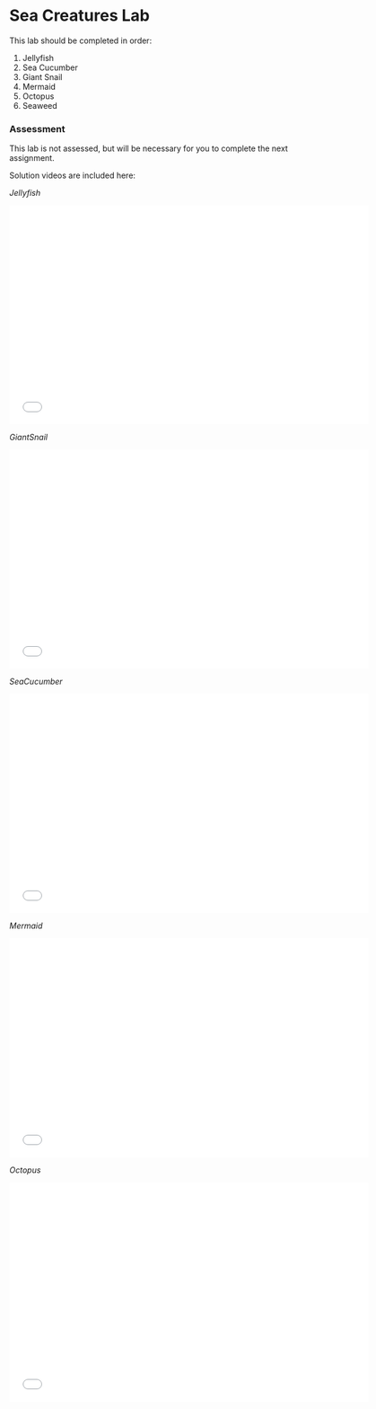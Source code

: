 # Sea Creatures Lab

This lab should be completed in order:

1. Jellyfish
2. Sea Cucumber
3. Giant Snail
4. Mermaid
5. Octopus
6. Seaweed

### Assessment

This lab is not assessed, but will be necessary for you to complete the next assignment.  

Solution videos are included here:

*Jellyfish*

<iframe width="640" height="390" src="//www.youtube.com/embed/U7WgcL2Idr4?list=PLW3TCNGIVPXphNy__3zCTRFG6jOK573bE" frameborder="0" allowfullscreen></iframe>

*GiantSnail*

<iframe width="640" height="390" src="//www.youtube.com/embed/U7WgcL2Idr4?list=PLW3TCNGIVPXphNy__3zCTRFG6jOK573bE" frameborder="0" allowfullscreen></iframe>

*SeaCucumber*

<iframe width="640" height="390" src="//www.youtube.com/embed/4LLg0a-cd7A?list=PLW3TCNGIVPXphNy__3zCTRFG6jOK573bE" frameborder="0" allowfullscreen></iframe>

*Mermaid*

<iframe width="640" height="390" src="//www.youtube.com/embed/qbw6S0o2sOc?list=PLW3TCNGIVPXphNy__3zCTRFG6jOK573bE" frameborder="0" allowfullscreen></iframe>

*Octopus*

<iframe width="640" height="390" src="//www.youtube.com/embed/g1NaNxs3dxI?list=PLW3TCNGIVPXphNy__3zCTRFG6jOK573bE" frameborder="0" allowfullscreen></iframe>
